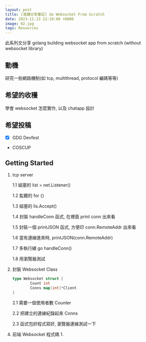 ```yaml
---
layout: post
title: (演講分享筆記) Go Websocket From Scratch
date: 2023-11-13 22:10:00 +0800
image: 02.jpg
tags: Resources
---
```


此系列文分享 golang building websocket app from scratch (without websocket library)

## 動機

研究一些網路機制(如 tcp, multithread, protocol 編碼等等)

## 希望的收穫

學會 websocket 怎麼實作, 以及 chatapp 設計

## 希望投稿

- [x] GDG Devfest
- COSCUP

## Getting Started

1.  tcp server

    1.1 組塞的 list = net.Listener()

    1.2 監聽的 for {}

    1.3 組塞的 lis.Accept()

    1.4 封裝 handleConn 函式, 在裡面 print conn 出來看

    1.5 封裝一個 printJSON 函式, 方便印 conn.RemoteAddr 出來看

    1.6 當有連線進來時, printJSON(conn.RemoteAddr)

    1.7 多執行緒 go handleConn()

    1.8 用瀏覽器測試

2.  封裝 Websocket Class

    ```go
    type Websocket struct {
    		Count int
    		Conns map[int]*Client
    }
    ```

    2.1 需要一個使用者數 Counter

    2.2 把建立的連線紀錄起來 Conns

    2.3 函式包好程式寫好, 瀏覽器連線測試一下

<!-- 3.  pre: server 多吐一下靜態頁面, 避免 cors 問題 -->

4.  前端 Websocket 程式碼
    1.
